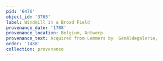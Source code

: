 ```yaml
---
pid: '6476'
object_id: '3765'
label: Windmill in a Broad Field
provenance_date: '1708'
provenance_location: Belgium, Antwerp
provenance_text: Acquired from Lemmers by  Gemäldegalerie,
order: '1488'
collection: provenance
---
```

